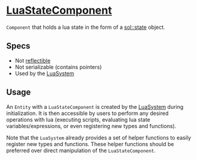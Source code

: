 # [LuaStateComponent](LuaStateComponent.hpp)

`Component` that holds a lua state in the form of a [sol::state](https://github.com/ThePhD/sol2) object.

## Specs

* Not [reflectible](https://github.com/phisko/putils/blob/master/reflection.md)
* Not serializable (contains pointers)
* Used by the [LuaSystem](../../systems/lua/LuaSystem.md)

## Usage

An `Entity` with a `LuaStateComponent` is created by the [LuaSystem](../../systems/lua/LuaSystem.md) during initialization. It is then accessible by users to perform any desired operations with lua (executing scripts, evaluating lua state variables/expressions, or even registering new types and functions).

Note that the `LuaSystem` already provides a set of helper functions to easily register new types and functions. These helper functions should be preferred over direct manipulation of the `LuaStateComponent`.
